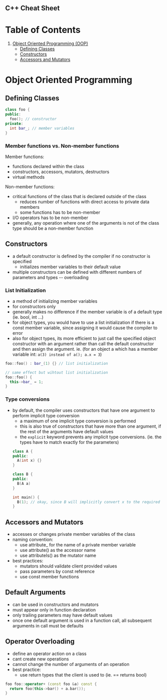 ## C++ Cheat Sheet

# Table of Contents
  1) [Object Oriented Programming (OOP)](#object-oriented-programming)
      - [Defining Classes](#defining-classes)
      - [Constructors](#constructors)
      - [Accessors and Mutators](#accessors-and-mutators)
    

# Object Oriented Programming
## Defining Classes
```cpp
class foo {
public:
  foo(); // constructor
private:
  int bar_; // member variables
}
```

### Member functions vs. Non-member functions
Member functions:
  - functions declared within the class
  - constructors, accessors, mutators, destructors
  - virtual methods
  
Non-member functions: 
  - critical functions of the class that is declared outside of the class
    - reduces number of functions with direct access to private data members
    - some functions has to be non-member
  - I/O operators has to be non-member
  - generally, any operation where one of the arguments is not of the class type should be a non-member function
  
## Constructors
  - a default constructor is defined by the compiler if no constructor is specified
    - initializes member variables to their default value
  - multiple constructors can be defined with different numbers of parameters and types -- overloading

### List Initialization
  - a method of initializing member variables
  - for constructors only
  - generally makes no difference if the member variable is of a default type (ie. bool, int ...)
  - for object types, you would have to use a list initialization if there is a const member variable, since assigning it would cause the compiler to error
  - also for object types, its more efficient to just call the specified object constructor with an argument rather than call the default constructor and then assign the argument. ie. (for an object a which has a member variable int: `a(3) instead of a(); a.x = 3`)
```cpp
foo::foo() : bar_(1) {} // list initialization

// same effect but wihtout list initialization
foo::foo() {
  this->bar_ = 1;
}
```

### Type conversions
  - by default, the compiler uses constructors that have one argument to perform implicit type conversion
    - a maximum of one implicit type conversion is performed
    - this is also true of constructors that have more than one argument, if the rest of the arguments have default values
    - the `explicit` keyword prevents any implicit type conversions. (ie. the types have to match exactly for the parameters)
    ```cpp
    class A {
    public:
      A(int x) {}
    }
    
    class B {
    public:
      B(A a)
    }
    
    int main() {
      B(1); // okay, since B will implicitly convert x to the required a object by using A's constructor for int
    }
    ```
    
## Accessors and Mutators
  - accesses or changes private member variables of the class
  - naming convention:
    - use attribute\_ for the name of a private member variable
    - use attribute() as the accessor name
    - use attributeIs() as the mutator name
  - best practices:
    - mutators should validate client provided values
    - pass parameters by const reference
    - use const member functions

## Default Arguments
  - can be used in constructors and mutators
  - must appear only in function declaration
  - only trailing parameters may have default values
  - once one default argument is used in a function call, all subsequent arguments in call must be defaults
  
## Operator Overloading
  - define an operator action on a class
  - cant create new operations
  - cannot change the number of arguments of an operation
  - best practice:
    - use return types that the client is used to (ie. == returns bool)
  ```cpp
  foo foo::operator+ (const foo &a) const {
    return foo(this->bar() + a.bar());
  }
  ```
